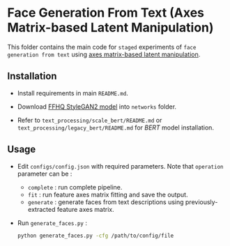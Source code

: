 # Face Generation From Text (Axes Matrix-based Latent Manipulation)

This folder contains the main code for `staged` experiments of `face generation from text` using [axes matrix-based latent manipulation](https://arxiv.org/abs/2006.07606).

## Installation

-   Install requirements in main `README.md`.

-   Download [FFHQ StyleGAN2 model](https://nvlabs-fi-cdn.nvidia.com/stylegan2/networks/) into `networks` folder.

-   Refer to `text_processing/scale_bert/README.md`  or `text_processing/legacy_bert/README.md` for _BERT_ model installation.

## Usage

-   Edit `configs/config.json` with required parameters. Note that `operation` parameter can be :
    -   `complete` : run complete pipeline.
    -   `fit` : run feature axes matrix fitting and save the output.
    -   `generate` : generate faces from text descriptions using previously-extracted feature axes matrix.

-   Run `generate_faces.py` :
    ```bash
    python generate_faces.py -cfg /path/to/config/file
    ```
